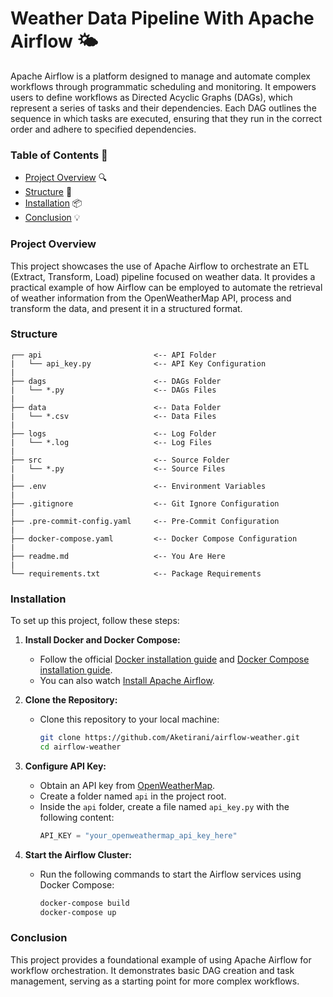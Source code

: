 # Weather Data Pipeline With Apache Airflow 🌤️
Apache Airflow is a platform designed to manage and automate complex workflows through programmatic scheduling and monitoring. It empowers users to define workflows as Directed Acyclic Graphs (DAGs), which represent a series of tasks and their dependencies. Each DAG outlines the sequence in which tasks are executed, ensuring that they run in the correct order and adhere to specified dependencies.

### Table of Contents 📖
- [Project Overview](#project-overview) 🔍
- [Structure](#structure) 📂
- [Installation](#installation) 📦
- [Conclusion](#conclusion) 💡

### Project Overview
This project showcases the use of Apache Airflow to orchestrate an ETL (Extract, Transform, Load) pipeline focused on weather data. It provides a practical example of how Airflow can be employed to automate the retrieval of weather information from the OpenWeatherMap API, process and transform the data, and present it in a structured format.

### Structure
```
┌── api                         <-- API Folder
|   └── api_key.py              <-- API Key Configuration
|
├── dags                        <-- DAGs Folder
|   └── *.py                    <-- DAGs Files
|
├── data                        <-- Data Folder
|   └── *.csv                   <-- Data Files
|
├── logs                        <-- Log Folder
|   └── *.log                   <-- Log Files
|
├── src                         <-- Source Folder
|   └── *.py                    <-- Source Files
|
├── .env                        <-- Environment Variables
|
├── .gitignore                  <-- Git Ignore Configuration
|
├── .pre-commit-config.yaml     <-- Pre-Commit Configuration
|
├── docker-compose.yaml         <-- Docker Compose Configuration
|
├── readme.md                   <-- You Are Here
|
└── requirements.txt            <-- Package Requirements
```

### Installation
To set up this project, follow these steps:

1. **Install Docker and Docker Compose:**
   - Follow the official [Docker installation guide](https://docs.docker.com/get-docker/) and [Docker Compose installation guide](https://docs.docker.com/compose/install/).
   - You can also watch [Install Apache Airflow](https://www.youtube.com/watch?v=Fl64Y0p7rls).

2. **Clone the Repository:**
   - Clone this repository to your local machine:
     ```bash
     git clone https://github.com/Aketirani/airflow-weather.git
     cd airflow-weather
     ```

3. **Configure API Key:**
   - Obtain an API key from [OpenWeatherMap](https://openweathermap.org/api).
   - Create a folder named `api` in the project root.
   - Inside the `api` folder, create a file named `api_key.py` with the following content:
     ```python
     API_KEY = "your_openweathermap_api_key_here"
     ```

4. **Start the Airflow Cluster:**
   - Run the following commands to start the Airflow services using Docker Compose:
     ```bash
     docker-compose build
     docker-compose up
     ```

### Conclusion
This project provides a foundational example of using Apache Airflow for workflow orchestration. It demonstrates basic DAG creation and task management, serving as a starting point for more complex workflows.

